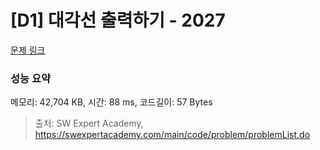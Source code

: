# [D1] 대각선 출력하기 - 2027 

[문제 링크](https://swexpertacademy.com/main/code/problem/problemDetail.do?contestProbId=AV5QFuZ6As0DFAUq) 

### 성능 요약

메모리: 42,704 KB, 시간: 88 ms, 코드길이: 57 Bytes



> 출처: SW Expert Academy, https://swexpertacademy.com/main/code/problem/problemList.do